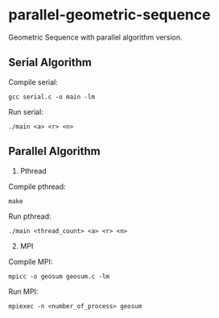 # parallel-geometric-sequence

Geometric Sequence with parallel algorithm version.

## Serial Algorithm

Compile serial:

    gcc serial.c -o main -lm

Run serial:

    ./main <a> <r> <n>

## Parallel Algorithm

1. Pthread

Compile pthread:

    make

Run pthread:

    ./main <thread_count> <a> <r> <n> 

2. MPI

Compile MPI:

    mpicc -o geosum geosum.c -lm

Run MPI:

    mpiexec -n <number_of_process> geosum